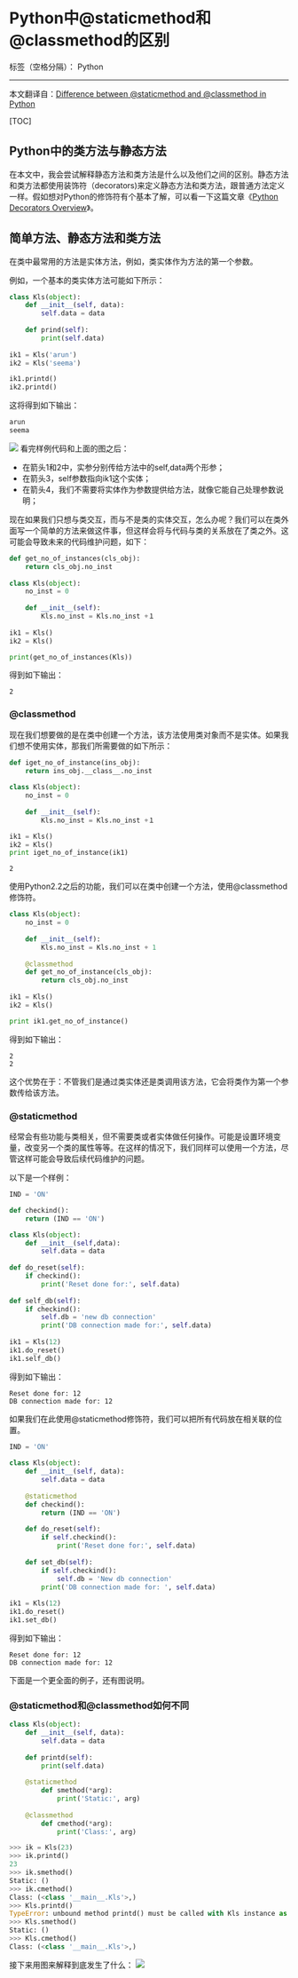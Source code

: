 # Python中@staticmethod和@classmethod的区别

标签（空格分隔）： Python

---
本文翻译自：[Difference between @staticmethod and @classmethod in Python](http://www.pythoncentral.io/difference-between-staticmethod-and-classmethod-in-python/)

[TOC]

## Python中的类方法与静态方法
在本文中，我会尝试解释静态方法和类方法是什么以及他们之间的区别。静态方法和类方法都使用装饰符（decorators)来定义静态方法和类方法，跟普通方法定义一样。假如想对Python的修饰符有个基本了解，可以看一下这篇文章《[Python Decorators Overview](http://www.pythoncentral.io/python-decorators-overview/)》。

## 简单方法、静态方法和类方法
在类中最常用的方法是实体方法，例如，类实体作为方法的第一个参数。

例如，一个基本的类实体方法可能如下所示：
```python
class Kls(object):
    def __init__(self, data):
        self.data = data
        
    def prind(self):
        print(self.data)
        
ik1 = Kls('arun')
ik2 = Kls('seema')

ik1.printd()
ik2.printd()
```
这将得到如下输出：
```python
arun
seema
```
![](http://www.pythoncentral.io/wp-content/uploads/2013/02/instancemethod.png)
看完样例代码和上面的图之后：
- 在箭头1和2中，实参分别传给方法中的self,data两个形参；
- 在箭头3，self参数指向ik1这个实体；
- 在箭头4，我们不需要将实体作为参数提供给方法，就像它能自己处理参数说明；

现在如果我们只想与类交互，而与不是类的实体交互，怎么办呢？我们可以在类外面写一个简单的方法来做这件事，但这样会将与代码与类的关系放在了类之外。这可能会导致未来的代码维护问题，如下：
```python
def get_no_of_instances(cls_obj):
    return cls_obj.no_inst
    
class Kls(object):
    no_inst = 0
    
    def __init__(self):
        Kls.no_inst = Kls.no_inst +１
        
ik1 = Kls()
ik2 = Kls()

print(get_no_of_instances(Kls))
```
得到如下输出：
```
2
```
### @classmethod
现在我们想要做的是在类中创建一个方法，该方法使用类对象而不是实体。如果我们想不使用实体，那我们所需要做的如下所示：
```python
def iget_no_of_instance(ins_obj):
    return ins_obj.__class__.no_inst
    
class Kls(object):
    no_inst = 0
    
    def __init__(self):
        Kls.no_inst = Kls.no_inst +１

ik1 = Kls()
ik2 = Kls()
print iget_no_of_instance(ik1)
```
```
2
```
使用Python2.2之后的功能，我们可以在类中创建一个方法，使用@classmethod修饰符。
```python
class Kls(object):
    no_inst = 0
    
    def __init__(self):
        Kls.no_inst = Kls.no_inst + 1
        
    @classmethod
    def get_no_of_instance(cls_obj):
        return cls_obj.no_inst
        
ik1 = Kls()
ik2 = Kls()

print ik1.get_no_of_instance()
```
得到如下输出：
```
2
2
```
这个优势在于：不管我们是通过类实体还是类调用该方法，它会将类作为第一个参数传给该方法。

### @staticmethod
经常会有些功能与类相关，但不需要类或者实体做任何操作。可能是设置环境变量，改变另一个类的属性等等。在这样的情况下，我们同样可以使用一个方法，尽管这样可能会导致后续代码维护的问题。

以下是一个样例：
```python
IND = 'ON'

def checkind():
    return (IND == 'ON')

class Kls(object):
    def __init__(self,data):
        self.data = data
        
def do_reset(self):
    if checkind():
        print('Reset done for:', self.data)
        
def self_db(self):
    if checkind():
        self.db = 'new db connection'
        print('DB connection made for:', self.data)
        
ik1 = Kls(12)
ik1.do_reset()
ik1.self_db()
```
得到如下输出：
```
Reset done for: 12
DB connection made for: 12
```
如果我们在此使用@staticmethod修饰符，我们可以把所有代码放在相关联的位置。
```python
IND = 'ON'
 
class Kls(object):
    def __init__(self, data):
        self.data = data
 
    @staticmethod
    def checkind():
        return (IND == 'ON')
 
    def do_reset(self):
        if self.checkind():
            print('Reset done for:', self.data)
 
    def set_db(self):
        if self.checkind():
            self.db = 'New db connection'
        print('DB connection made for: ', self.data)
 
ik1 = Kls(12)
ik1.do_reset()
ik1.set_db()
```
得到如下输出：
```
Reset done for: 12
DB connection made for: 12
```

下面是一个更全面的例子，还有图说明。
### @staticmethod和@classmethod如何不同
```python
class Kls(object):
    def __init__(self, data):
        self.data = data
 
    def printd(self):
        print(self.data)
 
    @staticmethod
        def smethod(*arg):
            print('Static:', arg)
 
    @classmethod
        def cmethod(*arg):
            print('Class:', arg)
```
```python
>>> ik = Kls(23)
>>> ik.printd()
23
>>> ik.smethod()
Static: ()
>>> ik.cmethod()
Class: (<class '__main__.Kls'>,)
>>> Kls.printd()
TypeError: unbound method printd() must be called with Kls instance as first argument (got nothing instead)
>>> Kls.smethod()
Static: ()
>>> Kls.cmethod()
Class: (<class '__main__.Kls'>,)
```
接下来用图来解释到底发生了什么：
![](http://www.pythoncentral.io/wp-content/uploads/2013/02/comparison.png)





